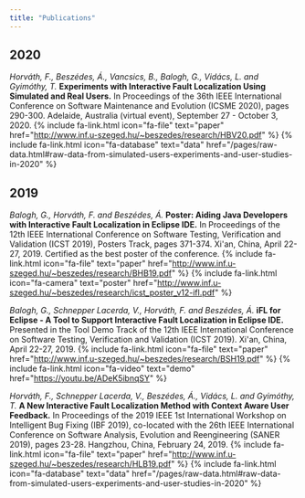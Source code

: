 ```yaml
---
title: "Publications"
---
```


## 2020

_Horváth, F., Beszédes, Á., Vancsics, B., Balogh, G., Vidács, L. and Gyimóthy, T._ **Experiments with Interactive Fault Localization Using Simulated and Real Users.** In Proceedings of the 36th IEEE International Conference on Software Maintenance and Evolution (ICSME 2020), pages 290-300. Adelaide, Australia (virtual event), September 27 - October 3, 2020. {% include fa-link.html icon="fa-file" text="paper" href="http://www.inf.u-szeged.hu/~beszedes/research/HBV20.pdf" %} {% include fa-link.html icon="fa-database" text="data" href="/pages/raw-data.html#raw-data-from-simulated-users-experiments-and-user-studies-in-2020" %}

## 2019

_Balogh, G., Horváth, F. and Beszédes, Á._ **Poster: Aiding Java Developers with Interactive Fault Localization in Eclipse IDE.** In Proceedings of the 12th IEEE International Conference on Software Testing, Verification and Validation (ICST 2019), Posters Track, pages 371-374. Xi'an, China, April 22-27, 2019. Certified as the best poster of the conference.
{% include fa-link.html icon="fa-file" text="paper" href="http://www.inf.u-szeged.hu/~beszedes/research/BHB19.pdf" %} {% include fa-link.html icon="fa-camera" text="poster" href="http://www.inf.u-szeged.hu/~beszedes/research/icst_poster_v12-ifl.pdf" %}

_Balogh, G., Schnepper Lacerda, V., Horváth, F. and Beszédes, Á._ **iFL for Eclipse - A Tool to Support Interactive Fault Localization in Eclipse IDE.** Presented in the Tool Demo Track of the 12th IEEE International Conference on Software Testing, Verification and Validation (ICST 2019). Xi'an, China, April 22-27, 2019.
{% include fa-link.html icon="fa-file" text="paper" href="http://www.inf.u-szeged.hu/~beszedes/research/BSH19.pdf" %} {% include fa-link.html icon="fa-video" text="demo" href="https://youtu.be/ADeK5ibnqSY" %}

_Horváth, F., Schnepper Lacerda, V., Beszédes, Á., Vidács, L. and Gyimóthy, T._ **A New Interactive Fault Localization Method with Context Aware User Feedback.** In Proceedings of the 2019 IEEE 1st International Workshop on Intelligent Bug Fixing (IBF 2019), co-located with the 26th IEEE International Conference on Software Analysis, Evolution and Reengineering (SANER 2019), pages 23-28. Hangzhou, China, February 24, 2019.
{% include fa-link.html icon="fa-file" text="paper" href="http://www.inf.u-szeged.hu/~beszedes/research/HLB19.pdf" %} {% include fa-link.html icon="fa-database" text="data" href="/pages/raw-data.html#raw-data-from-simulated-users-experiments-and-user-studies-in-2020" %}
